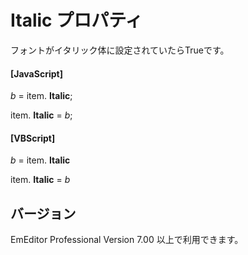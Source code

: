 # Italic プロパティ

フォントがイタリック体に設定されていたらTrueです。

#### \[JavaScript\]

_b_ =
item. **Italic**;

item. **Italic** = _b_;

#### \[VBScript\]

_b_ =
item. **Italic**

item. **Italic** = _b_

## バージョン

EmEditor Professional Version 7.00 以上で利用できます。